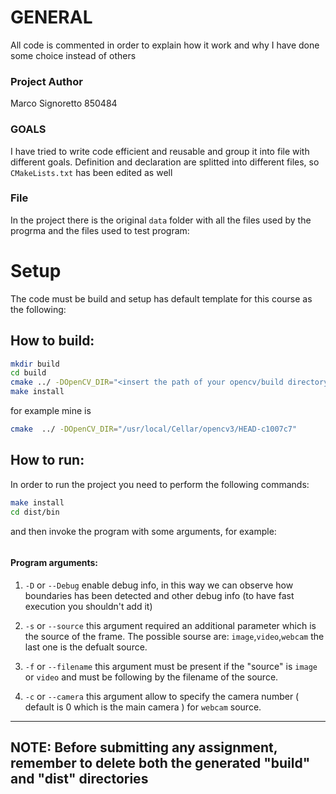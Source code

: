 
# GENERAL #

All code is commented in order to explain how it work and why I have done some choice instead of others

### Project Author ###
Marco Signoretto 850484

### GOALS ###
I have tried to write code efficient and reusable and group it into file with different goals.
Definition and declaration are splitted into different files, so ```CMakeLists.txt``` has been edited as well 

### File ###
In the project there is the original ```data``` folder with all the files used by the progrma and the files used to test program:

# Setup #
The code must be build and setup has default template for this course as the following:

## How to build: ##

```sh
mkdir build
cd build
cmake ../ -DOpenCV_DIR="<insert the path of your opencv/build directory>"
make install
```

for example mine is 

```sh
cmake  ../ -DOpenCV_DIR="/usr/local/Cellar/opencv3/HEAD-c1007c7" 
```

## How to run: ##
In order to run the project you need to perform the following commands:
```sh
make install
cd dist/bin
```
and then invoke the program with some arguments, for example:
```sh

```
#### Program arguments: ###
1. ```-D``` or ```--Debug``` enable debug info, in this way we can observe how boundaries has been detected and other debug info (to have fast execution you shouldn't add it)

2. ```-s``` or ```--source``` this argument required an additional parameter which is the source of the frame. The possible sourse are: ```image```,```video```,```webcam``` the last one is the defualt source.

3. ```-f``` or ```--filename``` this argument must be present if the "source" is  ```image``` or ```video``` and must be following by the filename of the source.

4. ```-c``` or ```--camera``` this argument allow to specify the camera number ( default is 0 which is the main camera ) for ```webcam``` source.

--------------------------------------------------------------------------------
NOTE: 
Before submitting any assignment, remember to delete both the generated 
"build" and "dist" directories
--------------------------------------------------------------------------------




